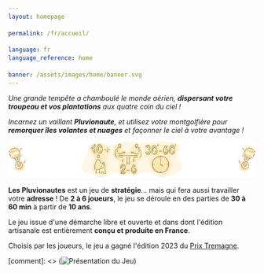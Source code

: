 ```yaml
---
layout: homepage

permalink: /fr/accueil/

language: fr
language_reference: home

banner: /assets/images/home/banner.svg
---
```


_Une grande tempête a chamboulé le monde aérien, **dispersant votre troupeau et vos plantations** aux quatre coin du ciel !_

_Incarnez un vaillant **Pluvionaute**, et utilisez votre montgolfière pour **remorquer îles volantes et nuages** et façonner le ciel à votre avantage !_

![Présentation du Jeu](/assets/images/home/parameters.svg)

**Les Pluvionautes** est un jeu de **stratégie**... mais qui fera aussi travailler votre **adresse** !
De **2 à 6 joueurs**, le jeu se déroule en des parties de **30 à 60 min** à partir de **10 ans**.

Le jeu issue d'une démarche libre et ouverte et dans dont l'édition artisanale est entièrement **conçu et produite en France**.

Choisis par les joueurs, le jeu a gagné l'édition 2023 du [Prix Tremagne](https://clanssortlegrandjeu.ga/).

[comment]: <> (![Présentation du Jeu](/assets/images/home/show_off.png))
